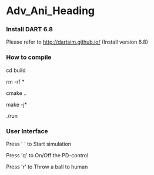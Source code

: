 # Adv_Ani_Heading
### Install DART 6.8
Please refer to http://dartsim.github.io/ (Install version 6.8)


### How to compile
cd build

rm -rf *

cmake ..

make -j*

./run


### User Interface
Press ' ' to Start simulation

Press 'q' to On/Off the PD-control

Press 'r' to Throw a ball to human

